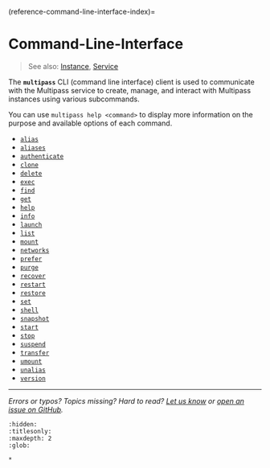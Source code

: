 (reference-command-line-interface-index)=
# Command-Line-Interface

> See also: [Instance](/explanation/instance), [Service](/explanation/service)

The **`multipass`** CLI (command line interface) client is used to communicate with the Multipass service to create, manage, and interact with Multipass instances using various subcommands. 

You can use `multipass help <command>` to display more information on the purpose and available options of each command.

- [`alias`](alias)                     
- [`aliases`](aliases)                   
- [`authenticate`](authenticate)    
- [`clone`](clone)    
- [`delete`](delete)                    
- [`exec`](exec)                      
- [`find`](find)                       
- [`get`](get)                             
- [`help`](help)                       
- [`info`](info)                      
- [`launch`](launch)                    
- [`list`](list)                      
- [`mount`](mount)                     
- [`networks`](networks)
- [`prefer`](prefer)                  
- [`purge`](purge)                     
- [`recover`](recover)
- [`restart`](restart)
- [`restore`](restore) 
- [`set`](set)                       
- [`shell`](shell)
- [`snapshot`](snapshot)
- [`start`](start)                     
- [`stop`](stop)
- [`suspend`](suspend)
- [`transfer`](transfer)                  
- [`umount`](umount)                    
- [`unalias`](unalias)                   
- [`version`](version)

---

*Errors or typos? Topics missing? Hard to read? <a href="https://docs.google.com/forms/d/e/1FAIpQLSd0XZDU9sbOCiljceh3rO_rkp6vazy2ZsIWgx4gsvl_Sec4Ig/viewform?usp=pp_url&entry.317501128=https://multipass.run/docs/multipass-cli-client" target="_blank">Let us know</a> or <a href="https://github.com/canonical/multipass/issues/new/choose" target="_blank">open an issue on GitHub</a>.*


```{toctree}
:hidden:
:titlesonly:
:maxdepth: 2
:glob:

*
